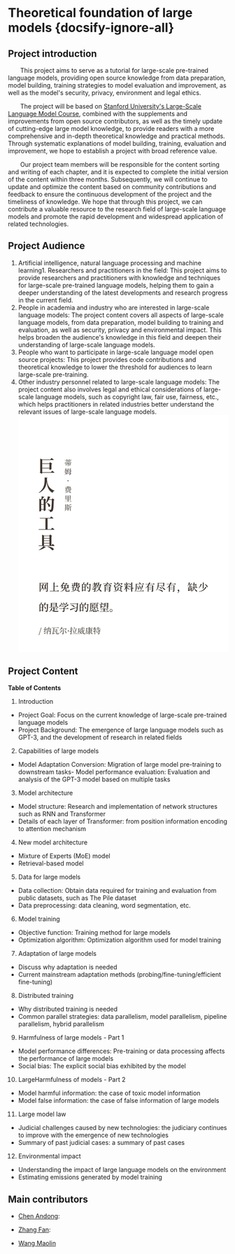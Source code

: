 # Theoretical foundation of large models {docsify-ignore-all}

## Project introduction

&emsp;&emsp;This project aims to serve as a tutorial for large-scale pre-trained language models, providing open source knowledge from data preparation, model building, training strategies to model evaluation and improvement, as well as the model's security, privacy, environment and legal ethics.

&emsp;&emsp;The project will be based on [Stanford University's Large-Scale Language Model Course](https://stanford-cs324.github.io/winter2022/), combined with the supplements and improvements from open source contributors, as well as the timely update of cutting-edge large model knowledge, to provide readers with a more comprehensive and in-depth theoretical knowledge and practical methods. Through systematic explanations of model building, training, evaluation and improvement, we hope to establish a project with broad reference value.

&emsp;&emsp;Our project team members will be responsible for the content sorting and writing of each chapter, and it is expected to complete the initial version of the content within three months. Subsequently, we will continue to update and optimize the content based on community contributions and feedback to ensure the continuous development of the project and the timeliness of knowledge. We hope that through this project, we can contribute a valuable resource to the research field of large-scale language models and promote the rapid development and widespread application of related technologies.

## Project Audience

1. Artificial intelligence, natural language processing and machine learning1. Researchers and practitioners in the field: This project aims to provide researchers and practitioners with knowledge and techniques for large-scale pre-trained language models, helping them to gain a deeper understanding of the latest developments and research progress in the current field.
2. People in academia and industry who are interested in large-scale language models: The project content covers all aspects of large-scale language models, from data preparation, model building to training and evaluation, as well as security, privacy and environmental impact. This helps broaden the audience's knowledge in this field and deepen their understanding of large-scale language models.
3. People who want to participate in large-scale language model open source projects: This project provides code contributions and theoretical knowledge to lower the threshold for audiences to learn large-scale pre-training.
4. Other industry personnel related to large-scale language models: The project content also involves legal and ethical considerations of large-scale language models, such as copyright law, fair use, fairness, etc., which helps practitioners in related industries better understand the relevant issues of large-scale language models.
![tool_study](content/images/tool_study.jpg)
## Project Content
**Table of Contents**
1. Introduction
- Project Goal: Focus on the current knowledge of large-scale pre-trained language models
- Project Background: The emergence of large language models such as GPT-3, and the development of research in related fields
2. Capabilities of large models
- Model Adaptation Conversion: Migration of large model pre-training to downstream tasks- Model performance evaluation: Evaluation and analysis of the GPT-3 model based on multiple tasks
3. Model architecture
- Model structure: Research and implementation of network structures such as RNN and Transformer
- Details of each layer of Transformer: from position information encoding to attention mechanism
4. New model architecture
- Mixture of Experts (MoE) model
- Retrieval-based model
5. Data for large models
- Data collection: Obtain data required for training and evaluation from public datasets, such as The Pile dataset
- Data preprocessing: data cleaning, word segmentation, etc.
6. Model training
- Objective function: Training method for large models
- Optimization algorithm: Optimization algorithm used for model training
7. Adaptation of large models
- Discuss why adaptation is needed
- Current mainstream adaptation methods (probing/fine-tuning/efficient fine-tuning)
8. Distributed training
- Why distributed training is needed
- Common parallel strategies: data parallelism, model parallelism, pipeline parallelism, hybrid parallelism
9. Harmfulness of large models - Part 1
- Model performance differences: Pre-training or data processing affects the performance of large models
- Social bias: The explicit social bias exhibited by the model
10. LargeHarmfulness of models - Part 2
- Model harmful information: the case of toxic model information
- Model false information: the case of false information of large models
11. Large model law
- Judicial challenges caused by new technologies: the judiciary continues to improve with the emergence of new technologies
- Summary of past judicial cases: a summary of past cases
12. Environmental impact
- Understanding the impact of large language models on the environment
- Estimating emissions generated by model training

## Main contributors

- [Chen Andong](https://github.com/andongBlue):

- [Zhang Fan](https://github.com/zhangfanTJU):

- [Wang Maolin](https://github.com/mlw67)